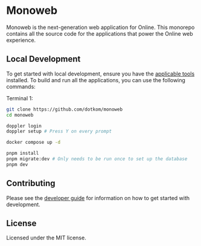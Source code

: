# Monoweb 

Monoweb is the next-generation web application for Online. This monorepo contains all the source code for the
applications that power the Online web experience.

## Local Development

To get started with local development, ensure you have the [applicable tools](CONTRIBUTING.md#tools) installed. To build and run all the
applications, you can use the following commands:

Terminal 1:
```bash
git clone https://github.com/dotkom/monoweb
cd monoweb

doppler login
doppler setup # Press Y on every prompt

docker compose up -d

pnpm install
pnpm migrate:dev # Only needs to be run once to set up the database
pnpm dev
```

## Contributing

Please see the [developer guide](CONTRIBUTING.md) for information on how to get started with development.

## License

Licensed under the MIT license.
